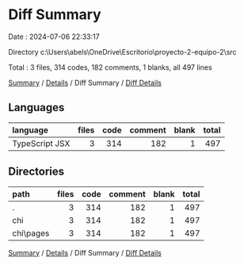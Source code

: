 # Diff Summary

Date : 2024-07-06 22:33:17

Directory c:\\Users\\abels\\OneDrive\\Escritorio\\proyecto-2-equipo-2\\src

Total : 3 files,  314 codes, 182 comments, 1 blanks, all 497 lines

[Summary](results.md) / [Details](details.md) / Diff Summary / [Diff Details](diff-details.md)

## Languages
| language | files | code | comment | blank | total |
| :--- | ---: | ---: | ---: | ---: | ---: |
| TypeScript JSX | 3 | 314 | 182 | 1 | 497 |

## Directories
| path | files | code | comment | blank | total |
| :--- | ---: | ---: | ---: | ---: | ---: |
| . | 3 | 314 | 182 | 1 | 497 |
| chi | 3 | 314 | 182 | 1 | 497 |
| chi\\pages | 3 | 314 | 182 | 1 | 497 |

[Summary](results.md) / [Details](details.md) / Diff Summary / [Diff Details](diff-details.md)